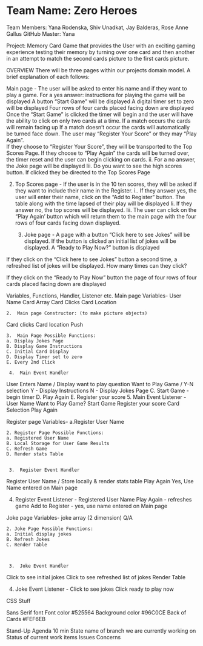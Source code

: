 <h1>Team Name: Zero Heroes</h1>

<p>Team Members: Yana Rodenska, Shiv Unadkat, Jay Balderas,  Rose Anne Gallus
GitHub Master: Yana

Project: Memory Card Game that provides the User with an exciting gaming experience testing their memory by turning over one card and then another in an attempt to match the second cards picture to the first cards picture.

OVERVIEW
There will be three pages within our projects domain model.  A brief explanation of each follows:

Main page -
The user will be asked to enter his name and if they want to play a game.
For a yes answer:
instructions for playing the game will be displayed
A button “Start Game” will be displayed
A digital timer set to zero will be displayed
Four rows of four cards placed facing down are displayed
Once the “Start Game” is clicked the timer will begin and the user will have the ability to click on only two cards at a time.
If a match occurs the cards will remain facing up
If a match doesn’t occur the cards will automatically be turned face down.
The user may “Register Your Score” or they may “Play Again”.  
If they choose to “Register Your Score”, they will be transported to the Top Scores Page.
If they choose to “Play Again” the cards will be turned over, the timer reset and the user can begin clicking on cards.
		    ii.	For a no answer, the Joke page will be displayed
	Iii.  Do you want to see the high scores button.  If clicked they be directed to the Top Scores Page


2. Top Scores page -
If the user is in the 10 ten scores, they will be asked if they want to include their name in the Register.
i..  If they answer yes, the user will enter their name, click on the “Add to Register” button.  The table along with the time lapsed of their play will be displayed
Ii.  If they answer no, the top scores will be displayed.
Iii. The user can click on the “Play Again’ button which will return them to the main page with the four rows of four cards facing down displayed.



	3. Joke page -
A page with a button “Click here to see Jokes” will be displayed.  If the button is clicked an initial list of jokes will be displayed.  A “Ready to Play Now?” button is displayed

If they click on the “Click here to see Jokes” button a second time, a refreshed list  of jokes will be displayed.  How many times can they click?

If they click on the “Ready to Play Now” button the page of four rows of four cards placed facing down are displayed


Variables, Functions, Handler, Listener etc.
Main page Variables-
User Name
Card Array
Card Clicks
Card Location


    2.  Main page Constructor: (to make picture objects)
Card clicks
Card location
Push

    3.  Main Page Possible Functions:
	a. Display Jokes Page
	B. Display Game Instructions
	C. Initial Card Display
	D. Display Timer set to zero
	E. Every 2nd Click

     4.  Main Event Handler
User Enters Name / Display want to play question
Want to Play Game / Y-N selection
Y - Display Instructions
N - Display Jokes Page
     C.  Start Game - begin timer
     D.   Play Again
      E.  Register your score
5. Main Event Listener -
	User Name
	Want to Play Game?
	Start Game
	Register your score
	Card Selection
	Play Again


Register page Variables-
a.Register User Name



    2. Register Page Possible Functions:
	a. Registered User Name
	B. Local Storage for User Game Results
	C. Refresh Game
	D. Render stats Table


     3.  Register Event Handler
Register User Name / Store locally & render stats table
Play Again
Yes, Use Name entered on Main page


4. Register Event Listener -
	Registered User Name
	Play Again - refreshes game
	Add to Register - yes, use name entered on Main page


Joke page Variables-
joke array (2 dimension) Q/A



    2. Joke Page Possible Functions:
	a. Initial display jokes
	B. Refresh Jokes
	C. Render Table



     3.  Joke Event Handler
Click to see initial jokes
Click to see refreshed list of jokes
Render Table



4. Joke Event Listener -
	Click to see jokes
Click ready to play now


CSS Stuff

Sans Serif font
Font color #525564
Background color #96C0CE
Back of Cards #FEF6EB


Stand-Up Agenda
10 min
State name of branch we are currently working on
Status of current work items
Issues
Concerns</p>

